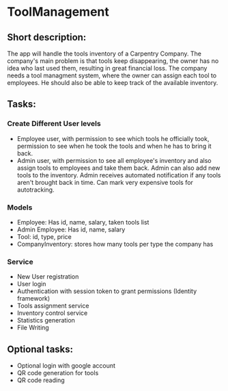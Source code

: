 # ToolManagement

## Short description:
The app will handle the tools inventory of a Carpentry Company.
The company's main problem is that tools keep disappearing, the owner has no idea who last used them, resulting in great financial loss.
The company needs a tool managment system, where the owner can assign each tool to employees. He should also be able to keep track of the available inventory.

## Tasks:
### Create Different User levels
- Employee user, with permission to see which tools he officially took, permission to see when he took the tools and when he has to bring it back.
- Admin user, with permission to see all employee's inventory and also assign tools to employees and take them back.
  Admin can also add new tools to the inventory. Admin receives automated notification if any tools aren't brought back in time.
  Can mark very expensive tools for autotracking.

### Models
- Employee: Has id, name, salary, taken tools list
- Admin Employee: Has id, name, salary
- Tool: id, type, price
- CompanyInventory: stores how many tools per type the company has

### Service
- New User registration
- User login
- Authentication with session token to grant permissions (Identity framework)
- Tools assignment service
- Inventory control service
- Statistics generation
- File Writing

## Optional tasks:
- Optional login with google account
- QR code generation for tools
- QR code reading
